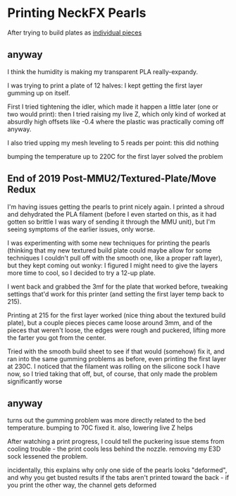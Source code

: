 # Printing NeckFX Pearls

After trying to build plates as [individual pieces](caa90686-003f-468c-9279-293f21eb4d72.md)

## anyway

I think the humidity is making my transparent PLA really-expandy.

I was trying to print a plate of 12 halves: I kept getting the first layer gumming up on itself.

First I tried tightening the idler, which made it happen a little later (one or two would print): then I tried raising my live Z, which only kind of worked at absurdly high offsets like -0.4 where the plastic was practically coming off anyway.

I also tried upping my mesh leveling to 5 reads per point: this did nothing

bumping the temperature up to 220C for the first layer solved the problem

## End of 2019 Post-MMU2/Textured-Plate/Move Redux

I'm having issues getting the pearls to print nicely again. I printed a shroud and dehydrated the PLA filament (before I even started on this, as it had gotten so brittle I was wary of sending it through the MMU unit), but I'm seeing symptoms of the earlier issues, only worse.

I was experimenting with some new techniques for printing the pearls (thinking that my new textured build plate could maybe allow for some techniques I couldn't pull off with the smooth one, like a proper raft layer), but they kept coming out wonky: I figured I might need to give the layers more time to cool, so I decided to try a 12-up plate.

I went back and grabbed the 3mf for the plate that worked before, tweaking settings that'd work for this printer (and setting the first layer temp back to 215).

Printing at 215 for the first layer worked (nice thing about the textured build plate), but a couple pieces pieces came loose around 3mm, and of the pieces that weren't loose, the edges were rough and puckered, lifting more the farter you got from the center.

Tried with the smooth build sheet to see if that would (somehow) fix it, and ran into the same gumming problems as before, even printing the first layer at 230C. I noticed that the filament was rolling on the silicone sock I have now, so I tried taking that off, but, of course, that only made the problem significantly worse

## anyway

turns out the gumming problem was more directly related to the bed temperature. bumping to 70C fixed it. also, lowering live Z helps

After watching a print progress, I could tell the puckering issue stems from cooling trouble - the print cools less behind the nozzle. removing my E3D sock lessened the problem.

incidentally, this explains why only one side of the pearls looks "deformed", and why you get busted results if the tabs aren't printed toward the back - if you print the other way, the channel gets deformed
